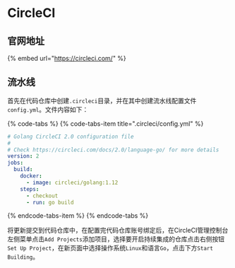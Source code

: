 # CircleCI

## 官网地址

{% embed url="https://circleci.com/" %}

## 流水线

首先在代码仓库中创建`.circleci`目录，并在其中创建流水线配置文件`config.yml`。文件内容如下：

{% code-tabs %}
{% code-tabs-item title=".circleci/config.yml" %}
```yaml
# Golang CircleCI 2.0 configuration file
#
# Check https://circleci.com/docs/2.0/language-go/ for more details
version: 2
jobs:
  build:
    docker:
      - image: circleci/golang:1.12
    steps:
      - checkout
      - run: go build
```
{% endcode-tabs-item %}
{% endcode-tabs %}

将更新提交到代码仓库中，在配置完代码仓库账号绑定后，在CircleCI管理控制台左侧菜单点击`Add Projects`添加项目，选择要开启持续集成的仓库点击右侧按钮`Set Up Project`，在新页面中选择操作系统`Linux`和语言`Go`，点击下方`Start Building`。



